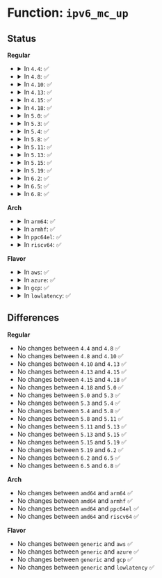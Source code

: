 # Function: <code>ipv6_mc_up</code>

## Status
<b>Regular</b>
<ul>
<li>
<details>
<summary>In <code>4.4</code>: ✅</summary>

```c
void ipv6_mc_up(struct inet6_dev *idev);
```

**Collision:** Unique Global

**Inline:** No

**Transformation:** False

**Instances:**

```
In net/ipv6/mcast.c (ffffffff817ed740)
Location: net/ipv6/mcast.c:2510
Inline: False
Direct callers:
  - net/ipv6/addrconf.c:ipv6_find_idev
  - net/ipv6/mcast.c:ipv6_mc_remap
```
**Symbols:**

```
ffffffff817ed740-ffffffff817ed78d: ipv6_mc_up (STB_GLOBAL)
```
</details>
</li>
<li>
<details>
<summary>In <code>4.8</code>: ✅</summary>

```c
void ipv6_mc_up(struct inet6_dev *idev);
```

**Collision:** Unique Global

**Inline:** No

**Transformation:** False

**Instances:**

```
In net/ipv6/mcast.c (ffffffff8185bf80)
Location: net/ipv6/mcast.c:2509
Inline: False
Direct callers:
  - net/ipv6/addrconf.c:ipv6_find_idev
  - net/ipv6/mcast.c:ipv6_mc_remap
```
**Symbols:**

```
ffffffff8185bf80-ffffffff8185bfcd: ipv6_mc_up (STB_GLOBAL)
```
</details>
</li>
<li>
<details>
<summary>In <code>4.10</code>: ✅</summary>

```c
void ipv6_mc_up(struct inet6_dev *idev);
```

**Collision:** Unique Global

**Inline:** No

**Transformation:** False

**Instances:**

```
In net/ipv6/mcast.c (ffffffff8188de80)
Location: net/ipv6/mcast.c:2535
Inline: False
Direct callers:
  - net/ipv6/addrconf.c:addrconf_notify
  - net/ipv6/addrconf.c:ipv6_find_idev
  - net/ipv6/mcast.c:ipv6_mc_remap
```
**Symbols:**

```
ffffffff8188de80-ffffffff8188dedd: ipv6_mc_up (STB_GLOBAL)
```
</details>
</li>
<li>
<details>
<summary>In <code>4.13</code>: ✅</summary>

```c
void ipv6_mc_up(struct inet6_dev *idev);
```

**Collision:** Unique Global

**Inline:** No

**Transformation:** False

**Instances:**

```
In net/ipv6/mcast.c (ffffffff818b4500)
Location: net/ipv6/mcast.c:2533
Inline: False
Direct callers:
  - net/ipv6/addrconf.c:addrconf_notify
  - net/ipv6/addrconf.c:ipv6_find_idev
  - net/ipv6/mcast.c:ipv6_mc_remap
```
**Symbols:**

```
ffffffff818b4500-ffffffff818b455d: ipv6_mc_up (STB_GLOBAL)
```
</details>
</li>
<li>
<details>
<summary>In <code>4.15</code>: ✅</summary>

```c
void ipv6_mc_up(struct inet6_dev *idev);
```

**Collision:** Unique Global

**Inline:** No

**Transformation:** False

**Instances:**

```
In net/ipv6/mcast.c (ffffffff81937280)
Location: net/ipv6/mcast.c:2538
Inline: False
Direct callers:
  - net/ipv6/addrconf.c:addrconf_notify
  - net/ipv6/addrconf.c:ipv6_find_idev
  - net/ipv6/mcast.c:ipv6_mc_remap
```
**Symbols:**

```
ffffffff81937280-ffffffff819372dd: ipv6_mc_up (STB_GLOBAL)
```
</details>
</li>
<li>
<details>
<summary>In <code>4.18</code>: ✅</summary>

```c
void ipv6_mc_up(struct inet6_dev *idev);
```

**Collision:** Unique Global

**Inline:** No

**Transformation:** False

**Instances:**

```
In net/ipv6/mcast.c (ffffffff81990000)
Location: net/ipv6/mcast.c:2564
Inline: False
Direct callers:
  - net/ipv6/addrconf.c:addrconf_notify
  - net/ipv6/addrconf.c:ipv6_find_idev
  - net/ipv6/mcast.c:ipv6_mc_remap
```
**Symbols:**

```
ffffffff81990000-ffffffff81990060: ipv6_mc_up (STB_GLOBAL)
```
</details>
</li>
<li>
<details>
<summary>In <code>5.0</code>: ✅</summary>

```c
void ipv6_mc_up(struct inet6_dev *idev);
```

**Collision:** Unique Global

**Inline:** No

**Transformation:** False

**Instances:**

```
In net/ipv6/mcast.c (ffffffff819c6890)
Location: net/ipv6/mcast.c:2564
Inline: False
Direct callers:
  - net/ipv6/addrconf.c:addrconf_notify
  - net/ipv6/addrconf.c:ipv6_find_idev
  - net/ipv6/mcast.c:ipv6_mc_remap
```
**Symbols:**

```
ffffffff819c6890-ffffffff819c68ed: ipv6_mc_up (STB_GLOBAL)
```
</details>
</li>
<li>
<details>
<summary>In <code>5.3</code>: ✅</summary>

```c
void ipv6_mc_up(struct inet6_dev *idev);
```

**Collision:** Unique Global

**Inline:** No

**Transformation:** False

**Instances:**

```
In net/ipv6/mcast.c (ffffffff81a356c0)
Location: net/ipv6/mcast.c:2563
Inline: False
Direct callers:
  - net/ipv6/addrconf.c:addrconf_notify
  - net/ipv6/addrconf.c:ipv6_find_idev
  - net/ipv6/mcast.c:ipv6_mc_remap
```
**Symbols:**

```
ffffffff81a356c0-ffffffff81a3571d: ipv6_mc_up (STB_GLOBAL)
```
</details>
</li>
<li>
<details>
<summary>In <code>5.4</code>: ✅</summary>

```c
void ipv6_mc_up(struct inet6_dev *idev);
```

**Collision:** Unique Global

**Inline:** No

**Transformation:** False

**Instances:**

```
In net/ipv6/mcast.c (ffffffff81a6c200)
Location: net/ipv6/mcast.c:2563
Inline: False
Direct callers:
  - net/ipv6/addrconf.c:addrconf_notify
  - net/ipv6/addrconf.c:addrconf_dev_config
  - net/ipv6/addrconf.c:ipv6_find_idev
  - net/ipv6/mcast.c:ipv6_mc_remap
```
**Symbols:**

```
ffffffff81a6c200-ffffffff81a6c25d: ipv6_mc_up (STB_GLOBAL)
```
</details>
</li>
<li>
<details>
<summary>In <code>5.8</code>: ✅</summary>

```c
void ipv6_mc_up(struct inet6_dev *idev);
```

**Collision:** Unique Global

**Inline:** No

**Transformation:** False

**Instances:**

```
In net/ipv6/mcast.c (ffffffff81b652c0)
Location: net/ipv6/mcast.c:2560
Inline: False
Direct callers:
  - net/ipv6/addrconf.c:addrconf_dev_config
  - net/ipv6/addrconf.c:ipv6_find_idev
  - net/ipv6/mcast.c:ipv6_mc_remap
```
**Symbols:**

```
ffffffff81b652c0-ffffffff81b65381: ipv6_mc_up (STB_GLOBAL)
```
</details>
</li>
<li>
<details>
<summary>In <code>5.11</code>: ✅</summary>

```c
void ipv6_mc_up(struct inet6_dev *idev);
```

**Collision:** Unique Global

**Inline:** No

**Transformation:** False

**Instances:**

```
In net/ipv6/mcast.c (ffffffff81b73a60)
Location: net/ipv6/mcast.c:2560
Inline: False
Direct callers:
  - net/ipv6/addrconf.c:addrconf_dev_config
  - net/ipv6/addrconf.c:ipv6_find_idev
  - net/ipv6/mcast.c:ipv6_mc_remap
```
**Symbols:**

```
ffffffff81b73a60-ffffffff81b73b21: ipv6_mc_up (STB_GLOBAL)
```
</details>
</li>
<li>
<details>
<summary>In <code>5.13</code>: ✅</summary>

```c
void ipv6_mc_up(struct inet6_dev *idev);
```

**Collision:** Unique Global

**Inline:** No

**Transformation:** False

**Instances:**

```
In net/ipv6/mcast.c (ffffffff81b62260)
Location: net/ipv6/mcast.c:2743
Inline: False
Direct callers:
  - net/ipv6/addrconf.c:addrconf_dev_config
  - net/ipv6/addrconf.c:ipv6_find_idev
  - net/ipv6/mcast.c:ipv6_mc_remap
```
**Symbols:**

```
ffffffff81b62260-ffffffff81b6231a: ipv6_mc_up (STB_GLOBAL)
```
</details>
</li>
<li>
<details>
<summary>In <code>5.15</code>: ✅</summary>

```c
void ipv6_mc_up(struct inet6_dev *idev);
```

**Collision:** Unique Global

**Inline:** No

**Transformation:** False

**Instances:**

```
In net/ipv6/mcast.c (ffffffff81c29cf0)
Location: net/ipv6/mcast.c:2742
Inline: False
Direct callers:
  - net/ipv6/addrconf.c:addrconf_dev_config
  - net/ipv6/addrconf.c:ipv6_find_idev
  - net/ipv6/mcast.c:ipv6_mc_remap
```
**Symbols:**

```
ffffffff81c29cf0-ffffffff81c29daa: ipv6_mc_up (STB_GLOBAL)
```
</details>
</li>
<li>
<details>
<summary>In <code>5.19</code>: ✅</summary>

```c
void ipv6_mc_up(struct inet6_dev *idev);
```

**Collision:** Unique Global

**Inline:** No

**Transformation:** False

**Instances:**

```
In net/ipv6/mcast.c (ffffffff81dc7130)
Location: net/ipv6/mcast.c:2744
Inline: False
Direct callers:
  - net/ipv6/addrconf.c:addrconf_dev_config
  - net/ipv6/addrconf.c:ipv6_find_idev
  - net/ipv6/mcast.c:ipv6_mc_remap
```
**Symbols:**

```
ffffffff81dc7130-ffffffff81dc71f6: ipv6_mc_up (STB_GLOBAL)
```
</details>
</li>
<li>
<details>
<summary>In <code>6.2</code>: ✅</summary>

```c
void ipv6_mc_up(struct inet6_dev *idev);
```

**Collision:** Unique Global

**Inline:** No

**Transformation:** False

**Instances:**

```
In net/ipv6/mcast.c (ffffffff81f97de0)
Location: net/ipv6/mcast.c:2744
Inline: False
Direct callers:
  - net/ipv6/addrconf.c:addrconf_init_auto_addrs
  - net/ipv6/addrconf.c:ipv6_find_idev
  - net/ipv6/mcast.c:ipv6_mc_remap
```
**Symbols:**

```
ffffffff81f97de0-ffffffff81f97ea6: ipv6_mc_up (STB_GLOBAL)
```
</details>
</li>
<li>
<details>
<summary>In <code>6.5</code>: ✅</summary>

```c
void ipv6_mc_up(struct inet6_dev *idev);
```

**Collision:** Unique Global

**Inline:** No

**Transformation:** False

**Instances:**

```
In net/ipv6/mcast.c (ffffffff81ff87d0)
Location: net/ipv6/mcast.c:2744
Inline: False
Direct callers:
  - net/ipv6/addrconf.c:addrconf_init_auto_addrs
  - net/ipv6/addrconf.c:ipv6_find_idev
  - net/ipv6/mcast.c:ipv6_mc_remap
```
**Symbols:**

```
ffffffff81ff87d0-ffffffff81ff8896: ipv6_mc_up (STB_GLOBAL)
```
</details>
</li>
<li>
<details>
<summary>In <code>6.8</code>: ✅</summary>

```c
void ipv6_mc_up(struct inet6_dev *idev);
```

**Collision:** Unique Global

**Inline:** No

**Transformation:** False

**Instances:**

```
In net/ipv6/mcast.c (ffffffff820c6440)
Location: net/ipv6/mcast.c:2745
Inline: False
Direct callers:
  - net/ipv6/addrconf.c:addrconf_init_auto_addrs
  - net/ipv6/addrconf.c:ipv6_find_idev
  - net/ipv6/mcast.c:ipv6_mc_remap
```
**Symbols:**

```
ffffffff820c6440-ffffffff820c6506: ipv6_mc_up (STB_GLOBAL)
```
</details>
</li>
</ul>
<b>Arch</b>
<ul>
<li>
<details>
<summary>In <code>arm64</code>: ✅</summary>

```c
void ipv6_mc_up(struct inet6_dev *idev);
```

**Collision:** Unique Global

**Inline:** No

**Transformation:** False

**Instances:**

```
In net/ipv6/mcast.c (ffff800010d33e60)
Location: net/ipv6/mcast.c:2563
Inline: False
Direct callers:
  - net/ipv6/addrconf.c:addrconf_notify
  - net/ipv6/addrconf.c:addrconf_dev_config
  - net/ipv6/addrconf.c:ipv6_find_idev
  - net/ipv6/mcast.c:ipv6_mc_remap
```
**Symbols:**

```
ffff800010d33e60-ffff800010d33f58: ipv6_mc_up (STB_GLOBAL)
```
</details>
</li>
<li>
<details>
<summary>In <code>armhf</code>: ✅</summary>

```c
void ipv6_mc_up(struct inet6_dev *idev);
```

**Collision:** Unique Global

**Inline:** No

**Transformation:** False

**Instances:**

```
In net/ipv6/mcast.c (c0e36920)
Location: net/ipv6/mcast.c:2563
Inline: False
Direct callers:
  - net/ipv6/addrconf.c:addrconf_notify
  - net/ipv6/addrconf.c:addrconf_dev_config
  - net/ipv6/addrconf.c:ipv6_find_idev
  - net/ipv6/mcast.c:ipv6_mc_remap
```
**Symbols:**

```
c0e36920-c0e36984: ipv6_mc_up (STB_GLOBAL)
```
</details>
</li>
<li>
<details>
<summary>In <code>ppc64el</code>: ✅</summary>

```c
void ipv6_mc_up(struct inet6_dev *idev);
```

**Collision:** Unique Global

**Inline:** No

**Transformation:** False

**Instances:**

```
In net/ipv6/mcast.c (c000000000e664f0)
Location: net/ipv6/mcast.c:2563
Inline: False
Direct callers:
  - net/ipv6/addrconf.c:addrconf_notify
  - net/ipv6/addrconf.c:addrconf_dev_config
  - net/ipv6/addrconf.c:ipv6_find_idev
  - net/ipv6/mcast.c:ipv6_mc_remap
```
**Symbols:**

```
c000000000e664f0-c000000000e66588: ipv6_mc_up (STB_GLOBAL)
```
</details>
</li>
<li>
<details>
<summary>In <code>riscv64</code>: ✅</summary>

```c
void ipv6_mc_up(struct inet6_dev *idev);
```

**Collision:** Unique Global

**Inline:** No

**Transformation:** False

**Instances:**

```
In net/ipv6/mcast.c (ffffffe000871ee6)
Location: net/ipv6/mcast.c:2563
Inline: False
Direct callers:
  - net/ipv6/addrconf.c:addrconf_notify
  - net/ipv6/addrconf.c:addrconf_dev_config
  - net/ipv6/addrconf.c:ipv6_find_idev
  - net/ipv6/mcast.c:ipv6_mc_remap
```
**Symbols:**

```
ffffffe000871ee6-ffffffe000871f50: ipv6_mc_up (STB_GLOBAL)
```
</details>
</li>
</ul>
<b>Flavor</b>
<ul>
<li>
<details>
<summary>In <code>aws</code>: ✅</summary>

```c
void ipv6_mc_up(struct inet6_dev *idev);
```

**Collision:** Unique Global

**Inline:** No

**Transformation:** False

**Instances:**

```
In net/ipv6/mcast.c (ffffffff81a0b890)
Location: net/ipv6/mcast.c:2563
Inline: False
Direct callers:
  - net/ipv6/addrconf.c:addrconf_notify
  - net/ipv6/addrconf.c:addrconf_dev_config
  - net/ipv6/addrconf.c:ipv6_find_idev
  - net/ipv6/mcast.c:ipv6_mc_remap
```
**Symbols:**

```
ffffffff81a0b890-ffffffff81a0b8ed: ipv6_mc_up (STB_GLOBAL)
```
</details>
</li>
<li>
<details>
<summary>In <code>azure</code>: ✅</summary>

```c
void ipv6_mc_up(struct inet6_dev *idev);
```

**Collision:** Unique Global

**Inline:** No

**Transformation:** False

**Instances:**

```
In net/ipv6/mcast.c (ffffffff819c8650)
Location: net/ipv6/mcast.c:2563
Inline: False
Direct callers:
  - net/ipv6/addrconf.c:addrconf_notify
  - net/ipv6/addrconf.c:addrconf_dev_config
  - net/ipv6/addrconf.c:ipv6_find_idev
  - net/ipv6/mcast.c:ipv6_mc_remap
```
**Symbols:**

```
ffffffff819c8650-ffffffff819c86ad: ipv6_mc_up (STB_GLOBAL)
```
</details>
</li>
<li>
<details>
<summary>In <code>gcp</code>: ✅</summary>

```c
void ipv6_mc_up(struct inet6_dev *idev);
```

**Collision:** Unique Global

**Inline:** No

**Transformation:** False

**Instances:**

```
In net/ipv6/mcast.c (ffffffff81a76310)
Location: net/ipv6/mcast.c:2563
Inline: False
Direct callers:
  - net/ipv6/addrconf.c:addrconf_notify
  - net/ipv6/addrconf.c:addrconf_dev_config
  - net/ipv6/addrconf.c:ipv6_find_idev
  - net/ipv6/mcast.c:ipv6_mc_remap
```
**Symbols:**

```
ffffffff81a76310-ffffffff81a7636d: ipv6_mc_up (STB_GLOBAL)
```
</details>
</li>
<li>
<details>
<summary>In <code>lowlatency</code>: ✅</summary>

```c
void ipv6_mc_up(struct inet6_dev *idev);
```

**Collision:** Unique Global

**Inline:** No

**Transformation:** False

**Instances:**

```
In net/ipv6/mcast.c (ffffffff81a82a40)
Location: net/ipv6/mcast.c:2563
Inline: False
Direct callers:
  - net/ipv6/addrconf.c:addrconf_notify
  - net/ipv6/addrconf.c:addrconf_dev_config
  - net/ipv6/addrconf.c:ipv6_find_idev
  - net/ipv6/mcast.c:ipv6_mc_remap
```
**Symbols:**

```
ffffffff81a82a40-ffffffff81a82a9d: ipv6_mc_up (STB_GLOBAL)
```
</details>
</li>
</ul>

## Differences
<b>Regular</b>
<ul>
<li>
No changes between <code>4.4</code> and <code>4.8</code> ✅
</li>
<li>
No changes between <code>4.8</code> and <code>4.10</code> ✅
</li>
<li>
No changes between <code>4.10</code> and <code>4.13</code> ✅
</li>
<li>
No changes between <code>4.13</code> and <code>4.15</code> ✅
</li>
<li>
No changes between <code>4.15</code> and <code>4.18</code> ✅
</li>
<li>
No changes between <code>4.18</code> and <code>5.0</code> ✅
</li>
<li>
No changes between <code>5.0</code> and <code>5.3</code> ✅
</li>
<li>
No changes between <code>5.3</code> and <code>5.4</code> ✅
</li>
<li>
No changes between <code>5.4</code> and <code>5.8</code> ✅
</li>
<li>
No changes between <code>5.8</code> and <code>5.11</code> ✅
</li>
<li>
No changes between <code>5.11</code> and <code>5.13</code> ✅
</li>
<li>
No changes between <code>5.13</code> and <code>5.15</code> ✅
</li>
<li>
No changes between <code>5.15</code> and <code>5.19</code> ✅
</li>
<li>
No changes between <code>5.19</code> and <code>6.2</code> ✅
</li>
<li>
No changes between <code>6.2</code> and <code>6.5</code> ✅
</li>
<li>
No changes between <code>6.5</code> and <code>6.8</code> ✅
</li>
</ul>
<b>Arch</b>
<ul>
<li>
No changes between <code>amd64</code> and <code>arm64</code> ✅
</li>
<li>
No changes between <code>amd64</code> and <code>armhf</code> ✅
</li>
<li>
No changes between <code>amd64</code> and <code>ppc64el</code> ✅
</li>
<li>
No changes between <code>amd64</code> and <code>riscv64</code> ✅
</li>
</ul>
<b>Flavor</b>
<ul>
<li>
No changes between <code>generic</code> and <code>aws</code> ✅
</li>
<li>
No changes between <code>generic</code> and <code>azure</code> ✅
</li>
<li>
No changes between <code>generic</code> and <code>gcp</code> ✅
</li>
<li>
No changes between <code>generic</code> and <code>lowlatency</code> ✅
</li>
</ul>
